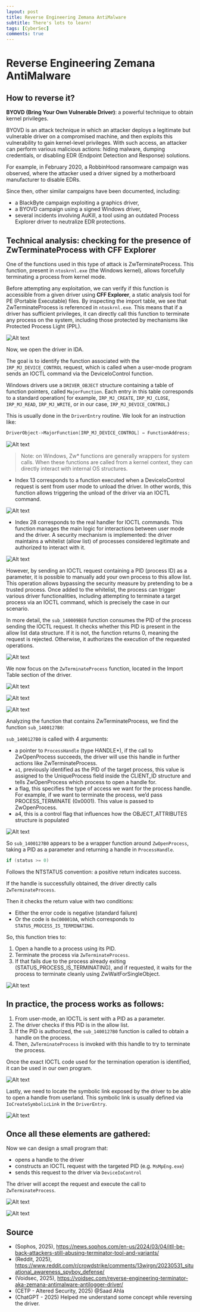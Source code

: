 ```yaml
---
layout: post
title: Reverse Engineering Zemana AntiMalware
subtitle: There's lots to learn!
tags: [CyberSec]
comments: true
---
```



# Reverse Engineering Zemana AntiMalware
## How to reverse it?

**BYOVD (Bring Your Own Vulnerable Driver)**: a powerful technique to obtain kernel privileges.

BYOVD is an attack technique in which an attacker deploys a legitimate but vulnerable driver on a compromised machine, and then exploits this vulnerability to gain kernel-level privileges. With such access, an attacker can perform various malicious actions: hiding malware, dumping credentials, or disabling EDR (Endpoint Detection and Response) solutions.

For example, in February 2020, a RobbinHood ransomware campaign was observed, where the attacker used a driver signed by a motherboard manufacturer to disable EDRs.

Since then, other similar campaigns have been documented, including:

* a BlackByte campaign exploiting a graphics driver,
* a BYOVD campaign using a signed Windows driver,
* several incidents involving AuKill, a tool using an outdated Process Explorer driver to neutralize EDR protections.

## Technical analysis: checking for the presence of ZwTerminateProcess with CFF Explorer

One of the functions used in this type of attack is ZwTerminateProcess. This function, present in `ntoskrnl.exe` (the Windows kernel), allows forcefully terminating a process from kernel mode.

Before attempting any exploitation, we can verify if this function is accessible from a given driver using **CFF Explorer**, a static analysis tool for PE (Portable Executable) files. By inspecting the import table, we see that ZwTerminateProcess is referenced in `ntoskrnl.exe`. This means that if a driver has sufficient privileges, it can directly call this function to terminate any process on the system, including those protected by mechanisms like Protected Process Light (PPL).

![Alt text](https://rfc6592.github.io/assets/img/Zemana/0ZemanaCFF.png)

Now, we open the driver in IDA.

The goal is to identify the function associated with the `IRP_MJ_DEVICE_CONTROL` request, which is called when a user-mode program sends an IOCTL command via the DeviceIoControl function.

Windows drivers use a `DRIVER_OBJECT` structure containing a table of function pointers, called `MajorFunction`. Each entry in this table corresponds to a standard operation( for example, `IRP_MJ_CREATE`, `IRP_MJ_CLOSE`, `IRP_MJ_READ`, `IRP_MJ_WRITE`, or in our case, `IRP_MJ_DEVICE_CONTROL`.)

This is usually done in the `DriverEntry` routine. We look for an instruction like:

```c
DriverObject->MajorFunction[IRP_MJ_DEVICE_CONTROL] = FunctionAddress;
```

![Alt text](https://rfc6592.github.io/assets/img/Zemana/1Zemana.png)

> Note: on Windows, Zw\* functions are generally wrappers for system calls. When these functions are called from a kernel context, they can directly interact with internal OS structures.

* Index 13 corresponds to a function executed when a DeviceIoControl request is sent from user mode to unload the driver. In other words, this function allows triggering the unload of the driver via an IOCTL command.

![Alt text](https://rfc6592.github.io/assets/img/Zemana/2Zemana.png)

* Index 28 corresponds to the real handler for IOCTL commands. This function manages the main logic for interactions between user mode and the driver. A security mechanism is implemented: the driver maintains a whitelist (allow list) of processes considered legitimate and authorized to interact with it.


![Alt text](https://rfc6592.github.io/assets/img/Zemana/3Zemana.png)

However, by sending an IOCTL request containing a PID (process ID) as a parameter, it is possible to manually add your own process to this allow list. This operation allows bypassing the security measure by pretending to be a trusted process. Once added to the whitelist, the process can trigger various driver functionalities, including attempting to terminate a target process via an IOCTL command, which is precisely the case in our scenario.

In more detail, the `sub_140009BE0` function consumes the PID of the process sending the IOCTL request. It checks whether this PID is present in the allow list data structure. If it is not, the function returns 0, meaning the request is rejected. Otherwise, it authorizes the execution of the requested operations.


![Alt text](https://rfc6592.github.io/assets/img/Zemana/4Zemana.png)

We now focus on the `ZwTerminateProcess` function, located in the Import Table section of the driver.


![Alt text](https://rfc6592.github.io/assets/img/Zemana/5Zemana.png)

![Alt text](https://rfc6592.github.io/assets/img/Zemana/6Zemana.png)

![Alt text](https://rfc6592.github.io/assets/img/Zemana/7Zemana.png)


Analyzing the function that contains ZwTerminateProcess, we find the function `sub_1400127B0`:

`sub_1400127B0` is called with 4 arguments:

* a pointer to `ProcessHandle` (type HANDLE\*), if the call to ZwOpenProcess succeeds, the driver will use this handle in further actions like ZwTerminateProcess.
* `a1`, previously identified as the PID of the target process, this value is assigned to the UniqueProcess field inside the CLIENT_ID structure and tells ZwOpenProcess which process to open a handle for.
* a flag, this specifies the type of access we want for the process handle. For example, if we want to terminate the process, we’d pass PROCESS_TERMINATE (0x0001). This value is passed to ZwOpenProcess.
* a4, this is a control flag that influences how the OBJECT_ATTRIBUTES structure is populated

![Alt text](https://rfc6592.github.io/assets/img/Zemana/14Zemana.png)


So `sub_1400127B0` appears to be a wrapper function around `ZwOpenProcess`, taking a PID as a parameter and returning a handle in `ProcessHandle`.

```c
if (status >= 0)
```

Follows the NTSTATUS convention: a positive return indicates success.

If the handle is successfully obtained, the driver directly calls `ZwTerminateProcess`.

Then it checks the return value with two conditions:

* Either the error code is negative (standard failure)
* Or the code is `0xC000010A`, which corresponds to `STATUS_PROCESS_IS_TERMINATING`.

So, this function tries to:
1. Open a handle to a process using its PID.
2. Terminate the process via `ZwTerminateProcess`.
3. If that fails due to the process already exiting (STATUS_PROCESS_IS_TERMINATING), and if requested, it waits for the process to terminate cleanly using ZwWaitForSingleObject.

![Alt text](https://rfc6592.github.io/assets/img/Zemana/15Zemana.png)

## In practice, the process works as follows:


1. From user-mode, an IOCTL is sent with a PID as a parameter.
2. The driver checks if this PID is in the allow list.
3. If the PID is authorized, the `sub_1400127B0` function is called to obtain a handle on the process.
4. Then, `ZwTerminateProcess` is invoked with this handle to try to terminate the process.

Once the exact IOCTL code used for the termination operation is identified, it can be used in our own program.

![Alt text](https://rfc6592.github.io/assets/img/Zemana/10Zemana.png)

Lastly, we need to locate the symbolic link exposed by the driver to be able to open a handle from userland. This symbolic link is usually defined via `IoCreateSymbolicLink` in the `DriverEntry`.

![Alt text](https://rfc6592.github.io/assets/img/Zemana/11Zemana.png)

## Once all these elements are gathered:

Now we can design a small program that:

* opens a handle to the driver
* constructs an IOCTL request with the targeted PID (e.g. `MsMpEng.exe`)
* sends this request to the driver via `DeviceIoControl`

The driver will accept the request and execute the call to `ZwTerminateProcess`.

![Alt text](https://rfc6592.github.io/assets/img/Zemana/12Zemana.png)

![Alt text](https://rfc6592.github.io/assets/img/Zemana/13Zemana.png)



## Source 

* (Sophos, 2025), https://news.sophos.com/en-us/2024/03/04/itll-be-back-attackers-still-abusing-terminator-tool-and-variants/
* (Reddit, 2025), https://www.reddit.com/r/crowdstrike/comments/13wjrgn/20230531_situational_awareness_spyboy_defense/
* (Voidsec, 2025), https://voidsec.com/reverse-engineering-terminator-aka-zemana-antimalware-antilogger-driver/
* (CETP - Altered Security, 2025) @Saad Ahla
* (ChatGPT - 2025) Helped me understand some concept while reversing the driver. 
